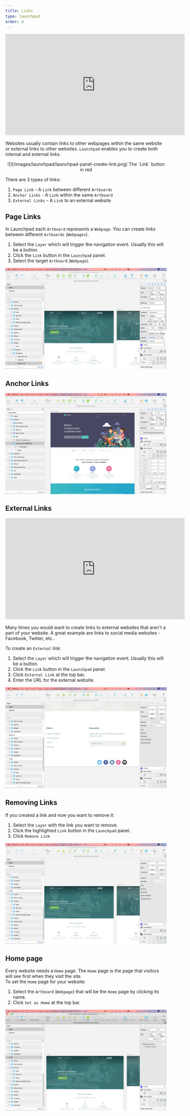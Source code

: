 ```yaml
---
title: Links
type: launchpad
order: 4
---
```


<iframe width="560" height="315" src="https://www.youtube.com/embed/ef4K-IerdvY" frameborder="0" allowfullscreen></iframe>

Websites usually contain links to other webpages within the same website or external links to other websites.
`Launchpad` enables you to create both internal and external links.

<center>
![](/images/launchpad/launchpad-panel-create-link.png)
The `Link` button in red
</center>


There are 3 types of links:

1. `Page Link` - A `Link` between different `Artboards`
2. `Anchor Links` - A `Link` within the same `Artboard`
3. `External Links` - A `Link` to an external website

## Page Links

In Launchpad each `Artboard` represents a `Webpage`.
You can create links between different `Artboards` (`Webpages`).

1. Select the `Layer` which will trigger the navigation event. Usually this will be a button.
2. Click the `Link` button in the `Launchpad` panel.
3. Select the target `Artboard` (`Webpage`).

![](/images/launchpad/create-link.gif)

## Anchor Links

![](/images/launchpad/create-anchor-link.gif)

## External Links

<iframe width="560" height="315" src="https://www.youtube.com/embed/6-KgpBUtMQE" frameborder="0" allowfullscreen></iframe>

Many times you would want to create links to external websites that aren't a part of your website.
A great example are links to social media websites - Facebook, Twitter, etc..

To create an `External` link:

1. Select the `Layer` which will trigger the navigation event. Usually this will be a button.
2. Click the `Link` button in the `Launchpad` panel.
3. Click `External Link` at the top bar.
4. Enter the URL for the external website.

![](/images/launchpad/external-link.gif)

## Removing Links

If you created a link and now you want to remove it:

1. Select the `Layer` with the link you want to remove.
2. Click the highlighted `Link` button in the `Launchpad` panel.
3. Click `Remove Link`

![](/images/launchpad/remove-link.gif)

## Home page

Every website needs a `Home` page. The `Home` page is the page that visitors will see first when they visit the site.  
To set the `Home` page for your website:

1. Select the `Artboard` (`Webpage`) that will be the `Home` page by clicking its name.
2. Click `Set as Home` at the top bar.

![](/images/launchpad/home-link.gif)
